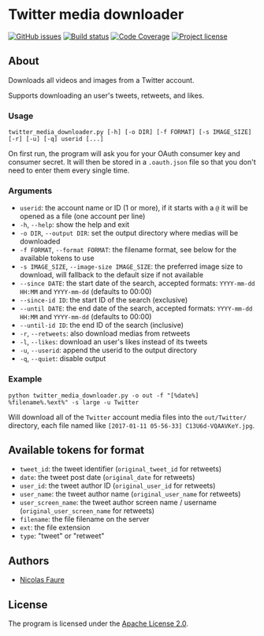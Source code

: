 # Twitter media downloader

[![GitHub issues](https://img.shields.io/github/issues/Spark-NF/twitter_media_downloader.svg)](https://github.com/Spark-NF/twitter_media_downloader/issues)
[![Build status](https://img.shields.io/github/workflow/status/Spark-NF/twitter_media_downloader/Python)](https://github.com/Spark-NF/twitter_media_downloader/actions)
[![Code Coverage](https://img.shields.io/codecov/c/github/Spark-NF/twitter_media_downloader.svg)](https://codecov.io/gh/Spark-NF/twitter_media_downloader)
[![Project license](https://img.shields.io/github/license/Spark-NF/twitter_media_downloader.svg)](https://raw.githubusercontent.com/Spark-NF/twitter_media_downloader/develop/LICENSE)

## About
Downloads all videos and images from a Twitter account.

Supports downloading an user's tweets, retweets, and likes.

### Usage
```
twitter_media_downloader.py [-h] [-o DIR] [-f FORMAT] [-s IMAGE_SIZE] [-r] [-u] [-q] userid [...]
```

On first run, the program will ask you for your OAuth consumer key and consumer secret. It will then be stored in a `.oauth.json` file so that you don't need to enter them every single time.

### Arguments
* `userid`: the account name or ID (1 or more), if it starts with a `@` it will be opened as a file (one account per line)
* `-h`, `--help`: show the help and exit
* `-o DIR`, `--output DIR`: set the output directory where medias will be downloaded
* `-f FORMAT`, `--format FORMAT`: the filename format, see below for the available tokens to use
* `-s IMAGE_SIZE`, `--image-size IMAGE_SIZE`: the preferred image size to download, will fallback to the default size if not available
* `--since DATE`: the start date of the search, accepted formats: `YYYY-mm-dd HH:MM` and `YYYY-mm-dd` (defaults to 00:00)
* `--since-id ID`: the start ID of the search (exclusive)
* `--until DATE`: the end date of the search, accepted formats: `YYYY-mm-dd HH:MM` and `YYYY-mm-dd` (defaults to 00:00)
* `--until-id ID`: the end ID of the search (inclusive)
* `-r`, `--retweets`: also download medias from retweets
* `-l`, `--likes`: download an user's likes instead of its tweets
* `-u`, `--userid`: append the userid to the output directory
* `-q`, `--quiet`: disable output

### Example
```
python twitter_media_downloader.py -o out -f "[%date%] %filename%.%ext%" -s large -u Twitter
```

Will download all of the `Twitter` account media files into the `out/Twitter/` directory, each file named like `[2017-01-11 05-56-33] C13U6d-VQAAVKeY.jpg`.

## Available tokens for format
* `tweet_id`: the tweet identifier (`original_tweet_id` for retweets)
* `date`: the tweet post date (`original_date` for retweets)
* `user_id`: the tweet author ID (`original_user_id` for retweets)
* `user_name`: the tweet author name (`original_user_name` for retweets)
* `user_screen_name`: the tweet author screen name / username (`original_user_screen_name` for retweets)
* `filename`: the file filename on the server
* `ext`: the file extension
* `type`: "tweet" or "retweet"

## Authors
* [Nicolas Faure](https://github.com/Spark-NF)

## License
The program is licensed under the [Apache License 2.0](http://www.apache.org/licenses/LICENSE-2.0).